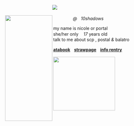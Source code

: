 ㅤㅤㅤㅤㅤㅤㅤㅤㅤㅤㅤㅤ![](https://komarev.com/ghpvc/?username=10shadows&label=ecdysis&color=gray&style=plastic)
<p>
	<a href="https://files.catbox.moe/jz7s04.png" id=""><img align="left" width="155" height="345.913" src="https://files.catbox.moe/jz7s04.png" class="fr-fil fr-dii"></a>
</p>

<p class="text-muted"><em>ㅤㅤㅤㅤㅤ@ㅤ10shadows</em></p>

<p>my name is nicole or portal
	<br>she/her only ㅤ<em>17</em> years old
	<br>talk to me about scp , postal<em> &amp;</em> balatro</p>

<p><a href="https://portal.atabook.org/" id=""><strong>atabook</strong></a><strong><em>ㅤ</em><a href="https://postal2redux.straw.page/" id="">strawpage</a>ㅤ</strong><a href="https://rentry.co/angelofdarkness" id=""><strong>info rentry</strong></a></p>

<p>
	<a href="https://toyhou.se/mefedron/characters/folder:6697427" id=""><img src="https://files.catbox.moe/26b2mg.gif" class="fr-fic fr-dii" width="203" height="175.975"></a>
</p>
